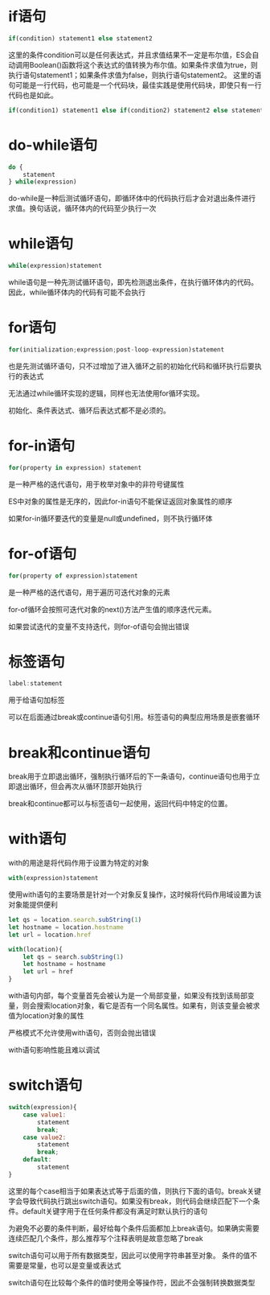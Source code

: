 # if语句
```js
if(condition) statement1 else statement2
```
这里的条件condition可以是任何表达式，并且求值结果不一定是布尔值，ES会自动调用Boolean()函数将这个表达式的值转换为布尔值。如果条件求值为true，则执行语句statement1；如果条件求值为false，则执行语句statement2。
这里的语句可能是一行代码，也可能是一个代码块，最佳实践是使用代码块，即使只有一行代码也是如此。

```js
if(condition1) statement1 else if(condition2) statement2 else statement3
```
# do-while语句
```js
do {
	statement
} while(expression)
```
do-while是一种后测试循环语句，即循环体中的代码执行后才会对退出条件进行求值。换句话说，循环体内的代码至少执行一次
# while语句
```js
while(expression)statement
```
while语句是一种先测试循环语句，即先检测退出条件，在执行循环体内的代码。因此，while循环体内的代码有可能不会执行

# for语句
```js
for(initialization;expression;post-loop-expression)statement
```
也是先测试循环语句，只不过增加了进入循环之前的初始化代码和循环执行后要执行的表达式

无法通过while循环实现的逻辑，同样也无法使用for循环实现。

初始化、条件表达式、循环后表达式都不是必须的。

# for-in语句
```js
for(property in expression) statement
```
是一种严格的迭代语句，用于枚举对象中的非符号键属性

ES中对象的属性是无序的，因此for-in语句不能保证返回对象属性的顺序

如果for-in循环要迭代的变量是null或undefined，则不执行循环体

# for-of语句
```js
for(property of expression)statement
```
是一种严格的迭代语句，用于遍历可迭代对象的元素

for-of循环会按照可迭代对象的next()方法产生值的顺序迭代元素。

如果尝试迭代的变量不支持迭代，则for-of语句会抛出错误

# 标签语句
```js
label:statement
```
用于给语句加标签

可以在后面通过break或continue语句引用。标签语句的典型应用场景是嵌套循环

# break和continue语句
break用于立即退出循环，强制执行循环后的下一条语句，continue语句也用于立即退出循环，但会再次从循环顶部开始执行

break和continue都可以与标签语句一起使用，返回代码中特定的位置。

# with语句
with的用途是将代码作用于设置为特定的对象
```js
with(expression)statement
```
使用with语句的主要场景是针对一个对象反复操作，这时候将代码作用域设置为该对象能提供便利
```js
let qs = location.search.subString(1)
let hostname = location.hostname
let url = location.href
```
```js
with(location){
    let qs = search.subString(1)
    let hostname = hostname
    let url = href
}
```
with语句内部，每个变量首先会被认为是一个局部变量，如果没有找到该局部变量，则会搜索location对象，看它是否有一个同名属性。如果有，则该变量会被求值为location对象的属性

严格模式不允许使用with语句，否则会抛出错误

with语句影响性能且难以调试

# switch语句
```js
switch(expression){
	case value1:
		statement
		break;
	case value2:
		statement
		break;
	default:
		statement
}
```
这里的每个case相当于如果表达式等于后面的值，则执行下面的语句。break关键字会导致代码执行跳出switch语句。如果没有break，则代码会继续匹配下一个条件。default关键字用于在任何条件都没有满足时默认执行的语句

为避免不必要的条件判断，最好给每个条件后面都加上break语句。如果确实需要连续匹配几个条件，那么推荐写个注释表明是故意忽略了break

switch语句可以用于所有数据类型，因此可以使用字符串甚至对象。
条件的值不需要是常量，也可以是变量或表达式

switch语句在比较每个条件的值时使用全等操作符，因此不会强制转换数据类型